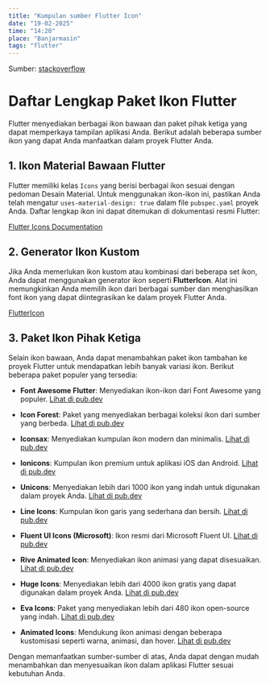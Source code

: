 ```yaml
---
title: "Kumpulan sumber Flutter Icon"
date: "19-02-2025"
time: "14:20"
place: "Banjarmasin"
tags: "flutter"
---
```

Sumber: [stackoverflow](https://stackoverflow.com/a/70402001/18857493)

# Daftar Lengkap Paket Ikon Flutter

Flutter menyediakan berbagai ikon bawaan dan paket pihak ketiga yang dapat memperkaya tampilan aplikasi Anda. Berikut adalah beberapa sumber ikon yang dapat Anda manfaatkan dalam proyek Flutter Anda.

## 1. Ikon Material Bawaan Flutter

Flutter memiliki kelas `Icons` yang berisi berbagai ikon sesuai dengan pedoman Desain Material. Untuk menggunakan ikon-ikon ini, pastikan Anda telah mengatur `uses-material-design: true` dalam file `pubspec.yaml` proyek Anda. Daftar lengkap ikon ini dapat ditemukan di dokumentasi resmi Flutter:

[Flutter Icons Documentation](https://api.flutter.dev/flutter/material/Icons-class.html)

## 2. Generator Ikon Kustom

Jika Anda memerlukan ikon kustom atau kombinasi dari beberapa set ikon, Anda dapat menggunakan generator ikon seperti **FlutterIcon**. Alat ini memungkinkan Anda memilih ikon dari berbagai sumber dan menghasilkan font ikon yang dapat diintegrasikan ke dalam proyek Flutter Anda.

[FlutterIcon](https://www.fluttericon.com/)

## 3. Paket Ikon Pihak Ketiga

Selain ikon bawaan, Anda dapat menambahkan paket ikon tambahan ke proyek Flutter untuk mendapatkan lebih banyak variasi ikon. Berikut beberapa paket populer yang tersedia:

- **Font Awesome Flutter**: Menyediakan ikon-ikon dari Font Awesome yang populer.
  [Lihat di pub.dev](https://pub.dev/packages/font_awesome_flutter)

- **Icon Forest**: Paket yang menyediakan berbagai koleksi ikon dari sumber yang berbeda.
  [Lihat di pub.dev](https://pub.dev/packages/icon_forest)

- **Iconsax**: Menyediakan kumpulan ikon modern dan minimalis.
  [Lihat di pub.dev](https://pub.dev/packages/iconsax)

- **Ionicons**: Kumpulan ikon premium untuk aplikasi iOS dan Android.
  [Lihat di pub.dev](https://pub.dev/packages/ionicons)

- **Unicons**: Menyediakan lebih dari 1000 ikon yang indah untuk digunakan dalam proyek Anda.
  [Lihat di pub.dev](https://pub.dev/packages/unicons)

- **Line Icons**: Kumpulan ikon garis yang sederhana dan bersih.
  [Lihat di pub.dev](https://pub.dev/packages/line_icons)

- **Fluent UI Icons (Microsoft)**: Ikon resmi dari Microsoft Fluent UI.
  [Lihat di pub.dev](https://pub.dev/packages/fluentui_system_icons)

- **Rive Animated Icon**: Menyediakan ikon animasi yang dapat disesuaikan.
  [Lihat di pub.dev](https://pub.dev/packages/rive_animated_icon)

- **Huge Icons**: Menyediakan lebih dari 4000 ikon gratis yang dapat digunakan dalam proyek Anda.
  [Lihat di pub.dev](https://pub.dev/packages/hugeicons)

- **Eva Icons**: Paket yang menyediakan lebih dari 480 ikon open-source yang indah.
  [Lihat di pub.dev](https://pub.dev/packages/eva_icons_flutter)

- **Animated Icons**: Mendukung ikon animasi dengan beberapa kustomisasi seperti warna, animasi, dan hover.
  [Lihat di pub.dev](https://pub.dev/packages/animated_icon)

Dengan memanfaatkan sumber-sumber di atas, Anda dapat dengan mudah menambahkan dan menyesuaikan ikon dalam aplikasi Flutter sesuai kebutuhan Anda.
